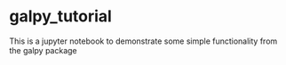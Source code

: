 # galpy_tutorial
This is a jupyter notebook to demonstrate some simple functionality from the galpy package

